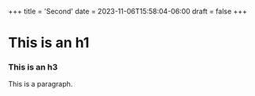 +++
title = 'Second'
date = 2023-11-06T15:58:04-06:00
draft = false
+++

# This is an h1
### This is an h3

This is a paragraph.